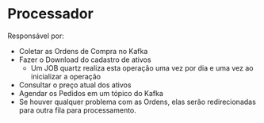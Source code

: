 # Processador

Responsável por:

- Coletar as Ordens de Compra no Kafka
- Fazer o Download do cadastro de ativos
    - Um JOB quartz realiza esta operação uma vez por dia e uma vez ao inicializar a operação
- Consultar o preço atual dos ativos
- Agendar os Pedidos em um tópico do Kafka
- Se houver qualquer problema com as Ordens, elas serão redirecionadas para outra fila para processamento.


